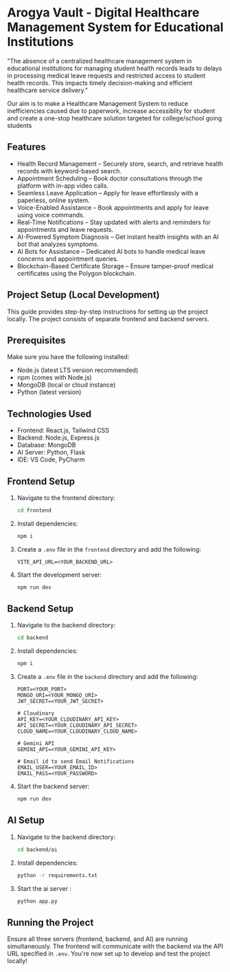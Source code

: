 # Arogya Vault - Digital Healthcare Management System for Educational Institutions

"The absence of a centralized healthcare management system in educational institutions for managing student health records leads to delays in processing medical leave requests and restricted access to student health records. This impacts timely decision-making and efficient healthcare service delivery."

Our aim is to make a Healthcare Management System to reduce inefficiencies caused due to paperwork, increase accessiblity for student and create a one-stop healthcare solution targeted for college/school going students

## Features
- Health Record Management – Securely store, search, and retrieve health records with keyword-based search.
- Appointment Scheduling – Book doctor consultations through the platform with in-app video calls.
- Seamless Leave Application – Apply for leave effortlessly with a paperless, online system.
- Voice-Enabled Assistance – Book appointments and apply for leave using voice commands.
- Real-Time Notifications – Stay updated with alerts and reminders for appointments and leave requests.
- AI-Powered Symptom Diagnosis – Get instant health insights with an AI bot that analyzes symptoms.
- AI Bots for Assistance – Dedicated AI bots to handle medical leave concerns and appointment queries.
- Blockchain-Based Certificate Storage – Ensure tamper-proof medical certificates using the Polygon blockchain.

## Project Setup (Local Development)

This guide provides step-by-step instructions for setting up the project locally. The project consists of separate frontend and backend servers.

## Prerequisites
Make sure you have the following installed:
- Node.js (latest LTS version recommended)
- npm (comes with Node.js)
- MongoDB (local or cloud instance)
- Python (latest version)

## Technologies Used

- Frontend: React.js, Tailwind CSS
- Backend: Node.js, Express.js
- Database: MongoDB
- AI Server: Python, Flask
- IDE: VS Code, PyCharm

## Frontend Setup
1. Navigate to the frontend directory:
   ```sh
   cd frontend
   ```
2. Install dependencies:
   ```sh
   npm i
   ```
3. Create a `.env` file in the `frontend` directory and add the following:
   ```env
   VITE_API_URL=<YOUR_BACKEND_URL>
   ```
4. Start the development server:
   ```sh
   npm run dev
   ```

## Backend Setup
1. Navigate to the backend directory:
   ```sh
   cd backend
   ```
2. Install dependencies:
   ```sh
   npm i
   ```
3. Create a `.env` file in the `backend` directory and add the following:
   ```env
   PORT=<YOUR_PORT>
   MONGO_URI=<YOUR_MONGO_URI>
   JWT_SECRET=<YOUR_JWT_SECRET>
   
   # Cloudinary
   API_KEY=<YOUR_CLOUDINARY_API_KEY>
   API_SECRET=<YOUR_CLOUDINARY_API_SECRET>
   CLOUD_NAME=<YOUR_CLOUDINARY_CLOUD_NAME>
   
   # Gemini API
   GEMINI_API=<YOUR_GEMINI_API_KEY>

   # Email id to send Email Notifications
   EMAIL_USER=<YOUR_EMAIL_ID>
   EMAIL_PASS=<YOUR_PASSWORD>
   ```
4. Start the backend server:
   ```sh
   npm run dev
   ```

## AI Setup
1. Navigate to the backend directory:
   ```sh
   cd backend/ai
   ```
2. Install dependencies:
   ```sh
   python -r requirements.txt
   ```
3. Start the ai server :
   ```sh
   python app.py
   ```


## Running the Project
Ensure all three servers (frontend, backend, and AI) are running simultaneously. The frontend will communicate with the backend via the API URL specified in `.env`.
You're now set up to develop and test the project locally!

